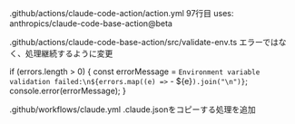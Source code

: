 .github/actions/claude-code-action/action.yml
97行目
uses: anthropics/claude-code-base-action@beta


.github/actions/claude-code-base-action/src/validate-env.ts
エラーではなく、処理継続するように変更

  if (errors.length > 0) {
    const errorMessage = `Environment variable validation failed:\n${errors.map((e) =>`  - ${e}`).join("\n")}`;
    console.error(errorMessage);
  }

.github/workflows/claude.yml
.claude.jsonをコピーする処理を追加